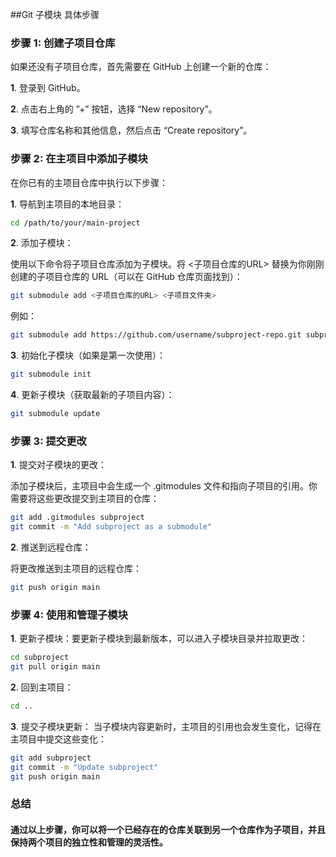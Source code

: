 ##Git 子模块 具体步骤

### 步骤 1: 创建子项目仓库

如果还没有子项目仓库，首先需要在 GitHub 上创建一个新的仓库：

**1**.	登录到 GitHub。

**2**.	点击右上角的 ”+” 按钮，选择 “New repository”。

**3**.	填写仓库名称和其他信息，然后点击 “Create repository”。

### 步骤 2: 在主项目中添加子模块

在你已有的主项目仓库中执行以下步骤：

**1**. 导航到主项目的本地目录：

```sh
cd /path/to/your/main-project
```

**2**. 添加子模块：

使用以下命令将子项目仓库添加为子模块。将 <子项目仓库的URL> 替换为你刚刚创建的子项目仓库的 URL（可以在 GitHub 仓库页面找到）：

```sh
git submodule add <子项目仓库的URL> <子项目文件夹>
```
例如：

```sh
git submodule add https://github.com/username/subproject-repo.git subproject
```

**3**.	初始化子模块（如果是第一次使用）：

```sh
git submodule init
```

**4**.	更新子模块（获取最新的子项目内容）：

```sh
git submodule update
```

### 步骤 3: 提交更改

**1**.	提交对子模块的更改：

添加子模块后，主项目中会生成一个 .gitmodules 文件和指向子项目的引用。你需要将这些更改提交到主项目的仓库：

```sh
git add .gitmodules subproject
git commit -m "Add subproject as a submodule"
```

**2**.	推送到远程仓库：

将更改推送到主项目的远程仓库：

```sh
git push origin main
```

### 步骤 4: 使用和管理子模块

**1**. 更新子模块：要更新子模块到最新版本，可以进入子模块目录并拉取更改：

```sh
cd subproject
git pull origin main
```

**2**.	回到主项目：

```sh
cd ..
```

**3**.	提交子模块更新：
当子模块内容更新时，主项目的引用也会发生变化，记得在主项目中提交这些变化：

```sh
git add subproject
git commit -m "Update subproject"
git push origin main
```

### 总结

#### 通过以上步骤，你可以将一个已经存在的仓库关联到另一个仓库作为子项目，并且保持两个项目的独立性和管理的灵活性。